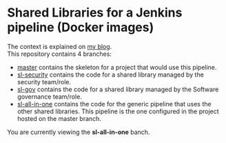 # Shared Libraries for a Jenkins pipeline (Docker images)

The context is explained on [my blog](https://vzurczak.wordpress.com/2018/11/09/shared-responsibilities-in-jenkins-pipelines-for-docker-images/).  
This repository contains 4 branches:

* [master](https://github.com/vincent-zurczak/jenkins-pipeline-for-docker-images) contains the skeleton for a project that would use this pipeline.
* [sl-security](https://github.com/vincent-zurczak/jenkins-pipeline-for-docker-images/tree/sl-security) contains the code for a shared library managed by the security team/role.
* [sl-gov](https://github.com/vincent-zurczak/jenkins-pipeline-for-docker-images/tree/sl-gov) contains the code for a shared library managed by the Software governance team/role.
* [sl-all-in-one](https://github.com/vincent-zurczak/jenkins-pipeline-for-docker-images/tree/sl-all-in-one) contains the code for the generic pipeline that uses the other shared libraries. This pipeline is the one configured in the project hosted on the master branch.

You are currently viewing the **sl-all-in-one** banch.
